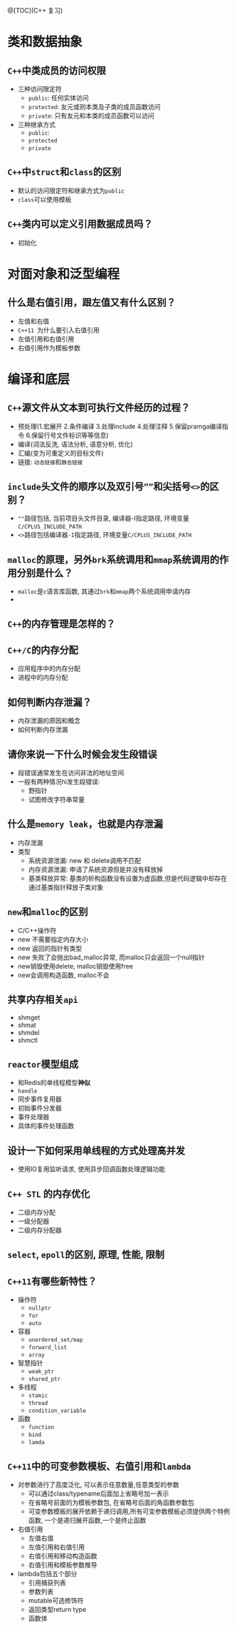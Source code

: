 ﻿@[TOC](C++ 复习)
# 类和数据抽象
## `C++`中类成员的访问权限
- 三种访问限定符
	- `public`: 任何实体访问
	- `protected`: 友元或则本类及子类的成员函数访问
	- `private`: 只有友元和本类的成员函数可以访问
- 三种继承方式
	- `public`: 
	- `protected`
	- `private`
## `C++`中`struct`和`class`的区别
- 默认的访问限定符和继承方式为`public`
- `class`可以使用模板
## `C++`类内可以定义引用数据成员吗？
- 初始化
# 对面对象和泛型编程
## 什么是右值引用，跟左值又有什么区别？
- 左值和右值
- `C++11 `为什么要引入右值引用
- 左值引用和右值引用
- 右值引用作为模板参数
# 编译和底层
## `C++`源文件从文本到可执行文件经历的过程？
- 预处理(1.宏展开 2.条件编译 3.处理include 4.处理注释 5.保留pramga编译指令 6.保留行号文件标识等等信息)
- 编译(词法反洗, 语法分析, 语意分析, 优化)
- 汇编(变为可重定义的目标文件)
- 链接: `动态链接`和`静态链接`
## `include`头文件的顺序以及双引号`””`和尖括号`<>`的区别？
- `""`路径包括, 当前项目头文件目录, 编译器-I指定路径, 环境变量`C/CPLUS_INCLUDE_PATH`
- `<>`路径包括编译器`-I`指定路径, 环境变量`C/CPLUS_INCLUDE_PATH`
## `malloc`的原理，另外`brk`系统调用和`mmap`系统调用的作用分别是什么？
- `malloc`是`c`语言库函数, 其通过`brk`和`mmap`两个系统调用申请内存
- 
## `C++`的内存管理是怎样的？
## `C++/C`的内存分配
- 应用程序中的内存分配
- 进程中的内存分配
## 如何判断内存泄漏？
- 内存泄漏的原因和概念
- 如何判断内存泄漏
## 请你来说一下什么时候会发生段错误
- 段错误通常发生在访问非法的地址空间
- 一般有两种情况hi发生段错误:
	- 野指针
	- 试图修改字符串常量
## 什么是`memory leak`，也就是内存泄漏
- 内存泄漏
- 类型
	- 系统资源泄漏: new 和 delete调用不匹配
	- 内存资源泄漏: 申请了系统资源但是并没有释放掉
	- 基类释放异常: 基类的析构函数没有设置为虚函数,但是代码逻辑中却存在通过基类指针释放子类对象
## `new`和`malloc`的区别
- C/C++操作符
- new 不需要指定内存大小
- new 返回的指针有类型
- new 失败了会抛出bad_malloc异常, 而malloc只会返回一个null指针
- new销毁使用delete, malloc销毁使用free
- new会调用构造函数, malloc不会
## 共享内存相关`api`
- shmget
- shmat
- shmdel
- shmctl
## `reactor`模型组成
- 和Redis的单线程模型**神似**
- `handle`
- 同步事件复用器
- 初始事件分发器
- 事件处理器
- 具体的事件处理函数
## 设计一下如何采用单线程的方式处理高并发
- 使用IO复用监听请求, 使用异步回调函数处理逻辑功能
## `C++ STL` 的内存优化
- 二级内存分配
- 一级分配器
- 二级内存分配器
## `select`, `epoll`的区别, 原理, 性能, 限制

## `C++11`有哪些新特性？
- 操作符
	- `nullptr`
	- `for`
	- `auto`
- 容器
	- `unordered_set/map`
	- `forward_list`
	- `array`
- 智慧指针
	- `weak_ptr`
	- `shared_ptr`
- 多线程
	- `stomic`
	- `thread`
	- `condition_variable`
- 函数
	- `function`
	- `bind`
	- `lamda`
## `C++11`中的可变参数模板、右值引用和`lambda`
- 对参数进行了高度泛化, 可以表示任意数量,任意类型的参数
	- 可以通过class/typename后面加上省略号加一表示
	- 在省略号前面的为模板参数包, 在省略号后面的角函数参数包
	- 可变参数模板的展开依赖于递归调用,所有可变参数模板必须提供两个特例函数, 一个是递归展开函数,一个是终止函数
- 右值引用
	- 左值右值
	- 左值引用和右值引用
	- 右值引用和移动构造函数
	- 右值引用和模板参数推导
- lambda包括五个部分
	- 引用捕获列表
	- 参数列表
	- mutable可选修饰符
	- 返回类型return type
	- 函数体
